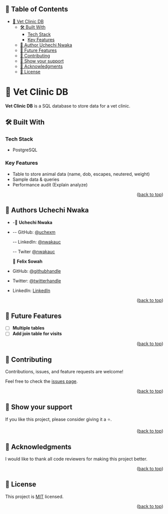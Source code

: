 <a name="readme-top"></a>

## 📗 Table of Contents

- [🐶 Vet Clinic DB ](#-vet-clinic-db-)
  - [🛠 Built With ](#-built-with-)
    - [Tech Stack ](#tech-stack-)
    - [Key Features ](#key-features-)
  - [👥 Author Uchechi Nwaka](#-author-uchechi-nwaka)
  - [🔭 Future Features ](#-future-features-)
  - [🤝 Contributing ](#-contributing-)
  - [💖 Show your support ](#-show-your-support-)
  - [🙏 Acknowledgments ](#-acknowledgments-)
  - [📝 License ](#-license-)

# 🐶 Vet Clinic DB <a name="about-project"></a>

**Vet Clinic DB** is a SQL database to store data for a vet clinic.

## 🛠 Built With <a name="built-with"></a>

### Tech Stack <a name="tech-stack"></a>

- PostgreSQL

### Key Features <a name="key-features"></a>

- Table to store animal data (name, dob, escapes, neutered, weight)
- Sample data & queries
- Performance audit (Explain analyze)

<p align="right">(<a href="#readme-top">back to top</a>)</p>

## 👥 Authors <a name="authors">Uchechi Nwaka</a>

- -👤 **Uchechi Nwaka**

- -- GitHub: [@uchexm](https://github.com/uchexm)

  -- LinkedIn: [@nwakauc](https://www.linkedin.com/in/nwakauc/)

  -- Twiter [@nwakauc](https://twitter.com/Nwakauc)

  👤 **Felix Sowah**

- GitHub: [@githubhandle](https://github.com/Lancelot-SO)
- Twitter: [@twitterhandle](https://twitter.com/Lancelot_hans)
- LinkedIn: [LinkedIn](hhtps://www.linkedin.com/in/felix-sowah)
  <p align="right">(<a href="#readme-top">back to top</a>)</p>

## 🔭 Future Features <a name="future-features"></a>

- [ ] **Multiple tables**
- [ ] **Add join table for visits**

<p align="right">(<a href="#readme-top">back to top</a>)</p>

## 🤝 Contributing <a name="contributing"></a>

Contributions, issues, and feature requests are welcome!

Feel free to check the [issues page](../../issues/).

<p align="right">(<a href="#readme-top">back to top</a>)</p>

## 💖 Show your support <a name="support"></a>

If you like this project, please consider giving it a ⭐.

<p align="right">(<a href="#readme-top">back to top</a>)</p>

## 🙏 Acknowledgments <a name="acknowledgements"></a>

I would like to thank all code reviewers for making this project better.

<p align="right">(<a href="#readme-top">back to top</a>)</p>

## 📝 License <a name="license"></a>

This project is [MIT](https://choosealicense.com/licenses/mit/) licensed.

<p align="right">(<a href="#readme-top">back to top</a>)</p>
